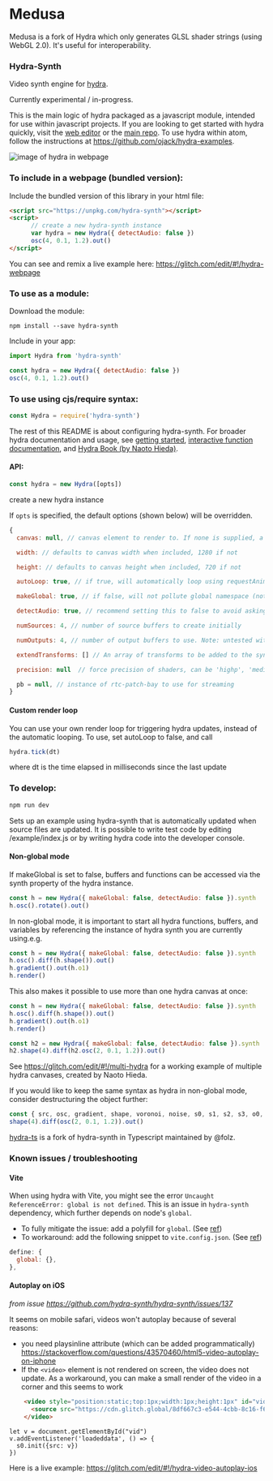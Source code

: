 # Medusa
Medusa is a fork of Hydra which only generates GLSL shader strings (using WebGL 2.0). It's useful for interoperability. 

### Hydra-Synth

Video synth engine for [hydra](https://github.com/ojack/hydra).

Currently experimental / in-progress.

This is the main logic of hydra packaged as a javascript module, intended for use within javascript projects. If you are looking to get started with hydra quickly, visit the [web editor](https://hydra.ojack.xyz) or the [main repo](https://github.com/ojack/hydra). To use hydra within atom, follow the instructions at https://github.com/ojack/hydra-examples.

![image of hydra in webpage](/assets/hydra-webpage.png?raw=true)

### To include in a webpage (bundled version):
Include the bundled version of this library in your html file:
```html
<script src="https://unpkg.com/hydra-synth"></script>
<script>
      // create a new hydra-synth instance
      var hydra = new Hydra({ detectAudio: false })
      osc(4, 0.1, 1.2).out()
</script>
```

You can see and remix a live example here: https://glitch.com/edit/#!/hydra-webpage

### To use as a module:
Download the module:
```
npm install --save hydra-synth
```

Include in your app:
```javascript
import Hydra from 'hydra-synth'

const hydra = new Hydra({ detectAudio: false })
osc(4, 0.1, 1.2).out()
```

### To use using cjs/require syntax:
```javascript
const Hydra = require('hydra-synth')
```


The rest of this README is about configuring hydra-synth. For broader hydra documentation and usage, see [getting started](https://github.com/ojack/hydra#basic-functions), [interactive function documentation](https://ojack.xyz/hydra-functions/), and [Hydra Book (by Naoto Hieda)](https://hydra-book.naotohieda.com/#/).

#### API:
```javascript
const hydra = new Hydra([opts])
```
create a new hydra instance

If `opts` is specified, the default options (shown below) will be overridden.

```javascript
{
  canvas: null, // canvas element to render to. If none is supplied, a canvas will be created and appended to the screen

  width: // defaults to canvas width when included, 1280 if not

  height: // defaults to canvas height when included, 720 if not

  autoLoop: true, // if true, will automatically loop using requestAnimationFrame.If set to false, you must implement your own loop function using the tick() method (below)

  makeGlobal: true, // if false, will not pollute global namespace (note: there are currently bugs with this)

  detectAudio: true, // recommend setting this to false to avoid asking for microphone

  numSources: 4, // number of source buffers to create initially

  numOutputs: 4, // number of output buffers to use. Note: untested with numbers other than 4. render() method might behave unpredictably

  extendTransforms: [] // An array of transforms to be added to the synth, or an object representing a single transform

  precision: null  // force precision of shaders, can be 'highp', 'mediump', or 'lowp' (recommended for ios). When no precision is specified, will use highp for ios, and mediump for everything else.

  pb = null, // instance of rtc-patch-bay to use for streaming
}

```

#### Custom render loop
You can use your own render loop for triggering hydra updates, instead of the automatic looping. To use, set autoLoop to false, and call
```javascript
hydra.tick(dt)
```
where dt is the time elapsed in milliseconds since the last update

### To develop:
```javascript
npm run dev
```
Sets up an example using hydra-synth that is automatically updated when source files are updated. It is possible to write test code by editing /example/index.js or by writing hydra code into the developer console.

#### Non-global mode
If makeGlobal is set to false, buffers and functions can be accessed via the synth property of the hydra instance.
```javascript
const h = new Hydra({ makeGlobal: false, detectAudio: false }).synth
h.osc().rotate().out()
```

In non-global mode, it is important to start all hydra functions, buffers, and variables by referencing the instance of hydra synth you are currently using.e.g.
```javascript
const h = new Hydra({ makeGlobal: false, detectAudio: false }).synth
h.osc().diff(h.shape()).out()
h.gradient().out(h.o1)
h.render()
```

This also makes it possible to use more than one hydra canvas at once:
```javascript
const h = new Hydra({ makeGlobal: false, detectAudio: false }).synth
h.osc().diff(h.shape()).out()
h.gradient().out(h.o1)
h.render()

const h2 = new Hydra({ makeGlobal: false, detectAudio: false }).synth
h2.shape(4).diff(h2.osc(2, 0.1, 1.2)).out()
```

See https://glitch.com/edit/#!/multi-hydra for a working example of multiple hydra canvases, created by Naoto Hieda.

If you would like to keep the same syntax as hydra in non-global mode, consider destructuring the object further:
```javascript
const { src, osc, gradient, shape, voronoi, noise, s0, s1, s2, s3, o0, o1, o2, o3, render } = hydra
shape(4).diff(osc(2, 0.1, 1.2)).out()
```

[hydra-ts](https://github.com/folz/hydra-ts) is a fork of hydra-synth in Typescript maintained by @folz. 

### Known issues / troubleshooting

#### Vite
When using hydra with Vite, you might see the error `Uncaught ReferenceError: global is not defined`. This is an issue in `hydra-synth` dependency, which further depends on node's `global`. 

- To fully mitigate the issue: add a polyfill for `global`. (See [ref](https://github.com/vitejs/vite/discussions/5912#discussioncomment-1724947))
- To workaround: add the following snippet to `vite.config.json`. (See [ref](https://github.com/vitejs/vite/discussions/5912#discussioncomment-2908994))
``` js
define: {
  global: {},
},
```

#### Autoplay on iOS

*from issue https://github.com/hydra-synth/hydra-synth/issues/137*

It seems on mobile safari, videos won't autoplay because of several reasons:

* you need playsinline attribute (which can be added programmatically) https://stackoverflow.com/questions/43570460/html5-video-autoplay-on-iphone
* If the `<video>` element is not rendered on screen, the video does not update. As a workaround, you can make a small render of the video in a corner and this seems to work

```html
    <video style="position:static;top:1px;width:1px;height:1px" id="vid" autoplay loop muted playsinline crossorigin>
      <source src="https://cdn.glitch.global/8df667c3-e544-4cbb-8c16-f604238e8d2e/paper.mov?v=1682418858521">
    </video>
```

```
let v = document.getElementById("vid")
v.addEventListener('loadeddata', () => {
  s0.init({src: v})
})
```

Here is a live example: https://glitch.com/edit/#!/hydra-video-autoplay-ios
